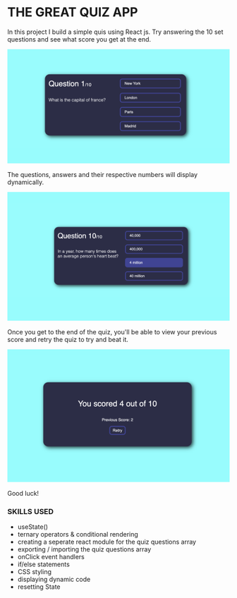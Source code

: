 # THE GREAT QUIZ APP

In this project I build a simple quis using React js. Try answering the 10 set questions and see what score you get at the end. 

![cover image](images/coverImage.jpg)

The questions, answers and their respective numbers will display dynamically.

![cover image](images/lastQuestion.jpg)

Once you get to the end of the quiz, you'll be able to view your previous score and retry the quiz to try and beat it.

![cover image](images/finalScore.jpg)

Good luck!

### SKILLS USED

- useState()
- ternary operators & conditional rendering
- creating a seperate react module for the quiz questions array
- exporting / importing the quiz questions array
- onClick event handlers
- if/else statements
- CSS styling
- displaying dynamic code
- resetting State





